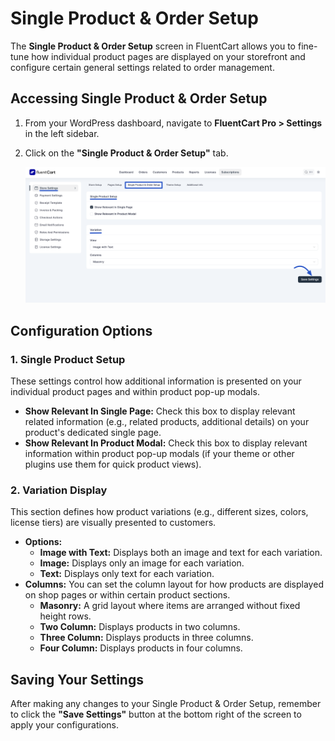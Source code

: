  # Single Product & Order Setup

The **Single Product & Order Setup** screen in FluentCart allows you to fine-tune how individual product pages are displayed on your storefront and configure certain general settings related to order management.

## Accessing Single Product & Order Setup

1.  From your WordPress dashboard, navigate to **FluentCart Pro > Settings** in the left sidebar.
2.  Click on the **"Single Product & Order Setup"** tab.

    ![Screenshot of Single Product & Order Setup Tab](/guide/public/images/settings-configuration/single-product-order-setup.png)

## Configuration Options

### 1. Single Product Setup

These settings control how additional information is presented on your individual product pages and within product pop-up modals.

* **Show Relevant In Single Page:** Check this box to display relevant related information (e.g., related products, additional details) on your product's dedicated single page.
* **Show Relevant In Product Modal:** Check this box to display relevant information within product pop-up modals (if your theme or other plugins use them for quick product views).

### 2. Variation Display

This section defines how product variations (e.g., different sizes, colors, license tiers) are visually presented to customers.

* **Options:**
    * **Image with Text:** Displays both an image and text for each variation.
    * **Image:** Displays only an image for each variation.
    * **Text:** Displays only text for each variation.
* **Columns:** You can set the column layout for how products are displayed on shop pages or within certain product sections.
    * **Masonry:** A grid layout where items are arranged without fixed height rows.
    * **Two Column:** Displays products in two columns.
    * **Three Column:** Displays products in three columns.
    * **Four Column:** Displays products in four columns.

## Saving Your Settings

After making any changes to your Single Product & Order Setup, remember to click the **"Save Settings"** button at the bottom right of the screen to apply your configurations.

